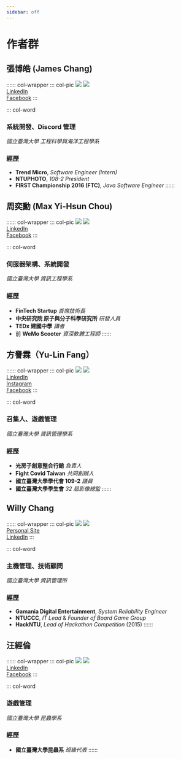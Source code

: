 ```yaml
---
sidebar: off
---
```


# 作者群

## 張博皓 (James Chang)
:::::: col-wrapper
::: col-pic
![](/images/jc-profile2.png)
![](/images/jc-badge.png)
<br>
 [<i class="fab fa-linkedin"></i> LinkedIn](https://www.linkedin.com/in/jc-hiroto/)<br>
 [<i class="fab fa-facebook-square"></i> Facebook](https://www.facebook.com/james.chang.com.tw/)
:::

::: col-word
### 系統開發、Discord 管理
*國立臺灣大學 工程科學與海洋工程學系*
### 經歷
  - **Trend Micro**, *Software Engineer (Intern)*
  - **NTUPHOTO**, *108-2 President*
  - **FIRST Championship 2016 (FTC)**, *Java Software Engineer*
::::::


## 周奕勳 (Max Yi-Hsun Chou)
:::::: col-wrapper
::: col-pic
![](/images/max-profile.png)
![](/images/max-badge.png)
<br>
 [<i class="fab fa-linkedin"></i> LinkedIn](https://www.linkedin.com/in/maxchou415)<br>
[<i class="fab fa-facebook-square"></i> Facebook](https://www.facebook.com/maxchou415)
:::

::: col-word
### 伺服器架構、系統開發
*國立臺灣大學 資訊工程學系*
### 經歷
- **FinTech Startup** *首席技術長*
- **中央研究院 原子與分子科學研究所** *研發人員*
- **TEDx 建國中學** *講者*
- 前 **WeMo Scooter** *資深軟體工程師*
::::::

## 方譽霖（Yu-Lin Fang）
:::::: col-wrapper
::: col-pic
![](/images/kenny-profile.png)
![](/images/kenny-badge.png)
<br>
[<i class="fab fa-linkedin"></i> LinkedIn](https://www.linkedin.com/in/譽霖-方-0b9924213)<br>
 [<i class="fab fa-instagram"></i> Instagram](http://instagram.com/yu_lin_fang)<br>
[<i class="fab fa-facebook-square"></i> Facebook](https://facebook.com/kennyf506)
:::

::: col-word
### 召集人、遊戲管理
*國立臺灣大學 資訊管理學系*
### 經歷
- **光房子創意整合行銷** *負責人*
- **Fight Covid Taiwan** *共同創辦人*
- **國立臺灣大學學代會 109-2** *議員*
- **國立臺灣大學學生會** *32 屆影像總監*
::::::

## Willy Chang
:::::: col-wrapper
::: col-pic
![](/images/aoi-profile.png)
![](/images/aoi-badge.png)
<br>
 [<i class="fas fa-globe-americas"></i> Personal Site](https://aoihitomi.me/)<br>
[<i class="fab fa-linkedin"></i> LinkedIn](https://www.linkedin.com/in/aoihitomi/)
:::

::: col-word
### 主機管理、技術顧問
*國立臺灣大學 資訊管理所*
### 經歷
- **Gamania Digital Entertainment**,
*System Reliability Engineer*
- **NTUCCC**,
 *IT Lead* & *Founder of Board Game Group*
- **HackNTU**,
*Lead of Hackathon Competition* (2015)
::::::

## 汪經倫
:::::: col-wrapper
::: col-pic
![](/images/asuna-profile.png)
![](/images/asuna-badge.png)
<br>
 [<i class="fab fa-linkedin"></i> LinkedIn](https://www.linkedin.com/in/經倫-汪-5546b2180/)<br>
[<i class="fab fa-facebook-square"></i> Facebook](https://www.facebook.com/allen910228/)
:::

::: col-word
### 遊戲管理
*國立臺灣大學 昆蟲學系*
### 經歷
- **國立臺灣大學昆蟲系** *班級代表*
::::::
